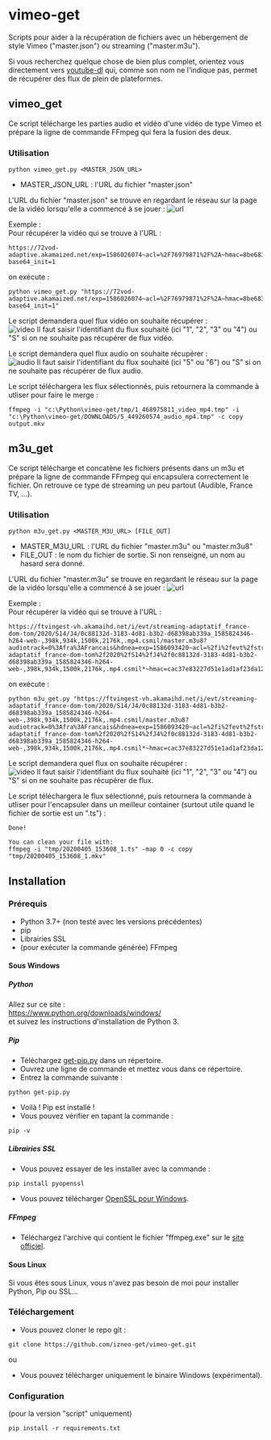 # vimeo-get
Scripts pour aider à la récupération de fichiers avec un hébergement de style Vimeo ("master.json") ou streaming ("master.m3u").  

Si vous recherchez quelque chose de bien plus complet, orientez vous directement vers [youtube-dl](https://github.com/ytdl-org/youtube-dl) qui, comme son nom ne l'indique pas, permet de récupérer des flux de plein de plateformes.  


## vimeo_get
Ce script télécharge les parties audio et vidéo d'une vidéo de type Vimeo et prépare la ligne de commande FFmpeg qui fera la fusion des deux.
### Utilisation
```
python vimeo_get.py <MASTER_JSON_URL>
```
* MASTER_JSON_URL : l'URL du fichier "master.json"


L'URL du fichier "master.json" se trouve en regardant le réseau sur la page de la vidéo lorsqu'elle a commencé à se jouer : 
![url](https://i.imgur.com/HfmuM7P.png)

Exemple :  
Pour récupérer la vidéo qui se trouve à l'URL :
```
https://72vod-adaptive.akamaized.net/exp=1586026074~acl=%2F76979871%2F%2A~hmac=8be6837340fa8b9cfaeb45cead4a837c90324a975dfce02e34090c85a83ca62b/76979871/sep/video/468975811,449262797,449260574,449260571/master.json?base64_init=1
```
on exécute :
```
python vimeo_get.py "https://72vod-adaptive.akamaized.net/exp=1586026074~acl=%2F76979871%2F%2A~hmac=8be6837340fa8b9cfaeb45cead4a837c90324a975dfce02e34090c85a83ca62b/76979871/sep/video/468975811,449262797,449260574,449260571/master.json?base64_init=1"
```
Le script demandera quel flux vidéo on souhaite récupérer :  
![video](https://i.imgur.com/kP00VDC.png)
Il faut saisir l'identifiant du flux souhaité (ici "1", "2", "3" ou "4") ou "S" si on ne souhaite pas récupérer de flux vidéo. 

Le script demandera quel flux audio on souhaite récupérer :  
![audio](https://i.imgur.com/i6wAehD.png)
Il faut saisir l'identifiant du flux souhaité (ici "5" ou "6") ou "S" si on ne souhaite pas récupérer de flux audio. 

Le script téléchargera les flux sélectionnés, puis retournera la commande à utliser pour faire le merge : 
```
ffmpeg -i "c:\Python\vimeo-get/tmp/1_468975811_video_mp4.tmp" -i "c:\Python\vimeo-get/DOWNLOADS/5_449260574_audio_mp4.tmp" -c copy output.mkv
```


## m3u_get
Ce script télécharge et concatène les fichiers présents dans un m3u et prépare la ligne de commande FFmpeg qui encapsulera correctement le fichier. 
On retrouve ce type de streaming un peu partout (Audible, France TV, ...).
### Utilisation
```
python m3u_get.py <MASTER_M3U_URL> [FILE_OUT]
```
* MASTER_M3U_URL : l'URL du fichier "master.m3u" ou "master.m3u8"
* FILE_OUT : le nom du fichier de sortie. Si non renseigné, un nom au hasard sera donné. 


L'URL du fichier "master.m3u" se trouve en regardant le réseau sur la page de la vidéo lorsqu'elle a commencé à se jouer : 
![url](https://i.imgur.com/q4MTuj6.png)

Exemple :  
Pour récupérer la vidéo qui se trouve à l'URL :
```
https://ftvingest-vh.akamaihd.net/i/evt/streaming-adaptatif_france-dom-tom/2020/S14/J4/0c88132d-3183-4d81-b3b2-d68398ab339a_1585824346-h264-web-,398k,934k,1500k,2176k,.mp4.csmil/master.m3u8?audiotrack=0%3Afra%3AFrancais&hdnea=exp=1586093420~acl=%2fi%2fevt%2fstreaming-adaptatif_france-dom-tom%2f2020%2fS14%2fJ4%2f0c88132d-3183-4d81-b3b2-d68398ab339a_1585824346-h264-web-,398k,934k,1500k,2176k,.mp4.csmil*~hmac=cac37e83227d51e1ad1af23da12954ac41bf938170c5d487f679fabe046b1246
```
on exécute :
```
python m3u_get.py "https://ftvingest-vh.akamaihd.net/i/evt/streaming-adaptatif_france-dom-tom/2020/S14/J4/0c88132d-3183-4d81-b3b2-d68398ab339a_1585824346-h264-web-,398k,934k,1500k,2176k,.mp4.csmil/master.m3u8?audiotrack=0%3Afra%3AFrancais&hdnea=exp=1586093420~acl=%2fi%2fevt%2fstreaming-adaptatif_france-dom-tom%2f2020%2fS14%2fJ4%2f0c88132d-3183-4d81-b3b2-d68398ab339a_1585824346-h264-web-,398k,934k,1500k,2176k,.mp4.csmil*~hmac=cac37e83227d51e1ad1af23da12954ac41bf938170c5d487f679fabe046b1246"
```
Le script demandera quel flux on souhaite récupérer :  
![video](https://i.imgur.com/ZgT1SRA.png)
Il faut saisir l'identifiant du flux souhaité (ici "1", "2", "3" ou "4") ou "S" si on ne souhaite pas récupérer de flux. 

Le script téléchargera le flux sélectionné, puis retournera la commande à utliser pour l'encapsuler dans un meilleur container (surtout utile quand le fichier de sortie est un ".ts") : 
```
Done!

You can clean your file with:
ffmpeg -i "tmp/20200405_153608_1.ts" -map 0 -c copy "tmp/20200405_153608_1.mkv"
```




## Installation
### Prérequis
- Python 3.7+ (non testé avec les versions précédentes)
- pip
- Librairies SSL
- (pour exécuter la commande générée) FFmpeg

#### Sous Windows
##### Python
Allez sur ce site :  
https://www.python.org/downloads/windows/  
et suivez les instructions d'installation de Python 3.

##### Pip
- Téléchargez [get-pip.py](https://bootstrap.pypa.io/get-pip.py) dans un répertoire.
- Ouvrez une ligne de commande et mettez vous dans ce répertoire.
- Entrez la commande suivante :  
```
python get-pip.py
```
- Voilà ! Pip est installé !
- Vous pouvez vérifier en tapant la commande :  
```
pip -v
```

##### Librairies SSL
- Vous pouvez essayer de les installer avec la commande :  
```
pip install pyopenssl
```
- Vous pouvez télécharger [OpenSSL pour Windows](http://gnuwin32.sourceforge.net/packages/openssl.htm). 

##### FFmpeg
- Téléchargez l'archive qui contient le fichier "ffmpeg.exe" sur le [site officiel](http://ffmpeg.org/download.html).

#### Sous Linux
Si vous êtes sous Linux, vous n'avez pas besoin de moi pour installer Python, Pip ou SSL...  

### Téléchargement
- Vous pouvez cloner le repo git :  
```
git clone https://github.com/izneo-get/vimeo-get.git
```
ou  
- Vous pouvez télécharger uniquement le binaire Windows (expérimental).  


### Configuration
(pour la version "script" uniquement)
```
pip install -r requirements.txt
```
